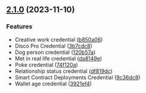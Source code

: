 ## [2.1.0](https://github.com/discoxyz/disco-schemas/compare/v2.0.2...v2.1.0) (2023-11-10)


### Features

* Creative work credential ([b850a06](https://github.com/discoxyz/disco-schemas/commit/b850a06742372b665e3285149d8e124c13e1d263))
* Disco Pro Credential ([3b7cdc8](https://github.com/discoxyz/disco-schemas/commit/3b7cdc83cf6ef8a0f60c19c59e569e0da4addfe3))
* Dog person credential ([120b57a](https://github.com/discoxyz/disco-schemas/commit/120b57aa470e5999283c98caa0f88058bc1f1728))
* Met in real life credential ([da8149e](https://github.com/discoxyz/disco-schemas/commit/da8149e68eb4fa0748da015628c0edfa7b5571f4))
* Poke credential ([74f120a](https://github.com/discoxyz/disco-schemas/commit/74f120ab689aaa12357bae6b3a37a3986d84c84a))
* Relationship status credential ([df819dc](https://github.com/discoxyz/disco-schemas/commit/df819dcee5eb71c96ccf7a3e8712563b4a9511ff))
* Smart Contract Deployments Credential ([9c36dc8](https://github.com/discoxyz/disco-schemas/commit/9c36dc8aa1b25f30352d917d51de5281c5fd550f))
* Wallet age credential ([3921ef4](https://github.com/discoxyz/disco-schemas/commit/3921ef45786dded6b32f07ebf970ceff57bc81b8))
